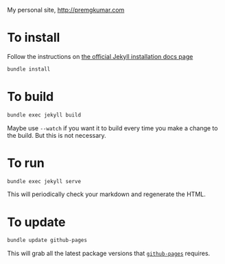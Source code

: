 My personal site, http://premgkumar.com

# To install

Follow the instructions on [the official Jekyll installation docs page](https://jekyllrb.com/docs/installation/macos/)

```sh
bundle install
```

# To build

```sh
bundle exec jekyll build
```

Maybe use `--watch` if you want it to build every time you make a change to the build. But this is not necessary.

# To run

```sh
bundle exec jekyll serve
```

This will periodically check your markdown and regenerate the HTML.

# To update

```sh
bundle update github-pages
```

This will grab all the latest package versions that [`github-pages`](https://github.com/github/pages-gem) requires.